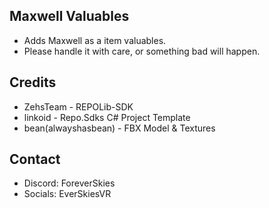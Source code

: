 ## Maxwell Valuables
- Adds Maxwell as a item valuables.
- Please handle it with care, or something bad will happen.

## Credits
- ZehsTeam - REPOLib-SDK
- linkoid - Repo.Sdks C# Project Template
- bean(alwayshasbean) - FBX Model & Textures

## Contact
- Discord: ForeverSkies
- Socials: EverSkiesVR